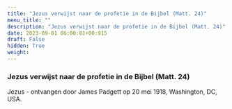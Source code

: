 ```yaml
---
title: "Jezus verwijst naar de profetie in de Bijbel (Matt. 24)"
menu_title: ""
description: "Jezus verwijst naar de profetie in de Bijbel (Matt. 24)"
date: 2023-09-01 06:00:01+00:915
draft: False
hidden: True
weight:
---
```

### Jezus verwijst naar de profetie in de Bijbel (Matt. 24)

Jezus - ontvangen door James Padgett op 20 mei 1918, Washington, DC, USA.
